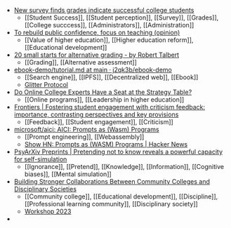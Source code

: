 - [New survey finds grades indicate successful college students](https://www.insidehighered.com/news/student-success/academic-life/2024/03/11/new-survey-finds-grades-indicate-successful-college?mc_cid=5937b94c70)
	- [[Student Success]], [[Student perception]], [[Survey]], [[Grades]], [[College succcess]], [[Administrators]], [[Administration]]
- [To rebuild public confidence, focus on teaching (opinion)](https://www.insidehighered.com/opinion/views/2024/03/11/rebuild-public-confidence-focus-teaching-opinion?mc_cid=bad5ed97c4)
	- [[Value of higher education]], [[Higher education reform]], [[Educational development]]
- [20 small starts for alternative grading - by Robert Talbert](https://gradingforgrowth.com/p/20-small-starts-for-alternative-grading)
	- [[Grading]], [[Alternative assessment]]
- [ebook-demo/tutorial.md at main · j2qk3b/ebook-demo](https://github.com/j2qk3b/ebook-demo/blob/main/tutorial.md)
	- [[Search engine]], [[IPFS]], [[Decentralized web]], [[Ebook]]
	- [Glitter Protocol](https://glitterprotocol.io/)
- [Do Online College Experts Have a Seat at the Strategy Table?](https://evolllution.com/do-online-college-experts-have-a-seat-at-the-strategy-table)
	- [[Online programs]], [[Leadership in higher education]]
- [Frontiers | Fostering student engagement with criticism feedback: importance, contrasting perspectives and key provisions](https://www.frontiersin.org/articles/10.3389/feduc.2024.1344997/full)
	- [[Feedback]], [[Student engagement]], [[Criticism]]
- [microsoft/aici: AICI: Prompts as (Wasm) Programs](https://github.com/microsoft/aici)
	- [[Prompt engineering]], [[Webassembly]]
	- [Show HN: Prompts as (WASM) Programs | Hacker News](https://news.ycombinator.com/item?id=39670665)
- [PsyArXiv Preprints | Pretending not to know reveals a powerful capacity for self-simulation](https://osf.io/preprints/psyarxiv/pgxrz)
	- [[Ignorance]], [[Pretend]], [[Knowledge]], [[Information]], [[Cognitive biases]], [[Mental simulation]]
- [Building Stronger Collaborations Between Community Colleges and Disciplinary Societies](https://ccrc.tc.columbia.edu/easyblog/building-stronger-collaborations-between-community-colleges-and-disciplinary-societies.html)
	- [[Community college]], [[Educational development]], [[Discipline]], [[Professional learning community]], [[Disciplinary society]]
	- [Workshop 2023](https://serc.carleton.edu/discipline_2yc/workshop2023/index.html)
-